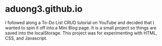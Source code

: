 # aduong3.github.io

I followed along a To-Do List CRUD tutorial on YouTube and decided that I wanted to spin it off into a Mini Blog page.
It is a small project so things are saved into the localStorage.
This project was for experimenting with HTML, CSS, and Javascript.
